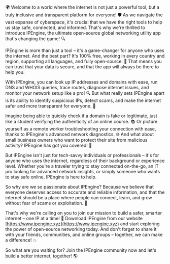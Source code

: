 🌍 Welcome to a world where the internet is not just a powerful tool, but a truly inclusive and transparent platform for everyone! 🛡️ As we navigate the vast expanse of cyberspace, it's crucial that we have the right tools to help us stay safe, connected, and informed. That's why we're thrilled to introduce IPEngine, the ultimate open-source global networking utility app that's changing the game! 🔍

IPEngine is more than just a tool – it's a game-changer for anyone who uses the internet. And the best part? It's 100% free, working in every country and region, supporting all languages, and fully open-source. 📡 That means you can trust that your data is secure, and that the app will always be there to help you.

With IPEngine, you can look up IP addresses and domains with ease, run DNS and WHOIS queries, trace routes, diagnose internet issues, and monitor your network setup like a pro! 🔍 But what really sets IPEngine apart is its ability to identify suspicious IPs, detect scams, and make the internet safer and more transparent for everyone. 💪

Imagine being able to quickly check if a domain is fake or legitimate, just like a student verifying the authenticity of an online course. 📚 Or picture yourself as a remote worker troubleshooting your connection with ease, thanks to IPEngine's advanced network diagnostics. 🌐 And what about small business owners who want to protect their site from malicious activity? IPEngine has got you covered! 💼

But IPEngine isn't just for tech-savvy individuals or professionals – it's for anyone who uses the internet, regardless of their background or experience level. Whether you're a traveler trying to stay connected on-the-go, an IT pro looking for advanced network insights, or simply someone who wants to stay safe online, IPEngine is here to help.

So why are we so passionate about IPEngine? Because we believe that everyone deserves access to accurate and reliable information, and that the internet should be a place where people can connect, learn, and grow without fear of scams or exploitation. 🌟

That's why we're calling on you to join our mission to build a safer, smarter internet – one IP at a time! 🚀 Download IPEngine from our website [https://www.ipengine.xyz](https://www.ipengine.xyz) and start exploring the power of open-source networking today. And don't forget to share it with your friends, communities, and online groups – together, we can make a difference! 💥

So what are you waiting for? Join the IPEngine community now and let's build a better internet, together! 🌎